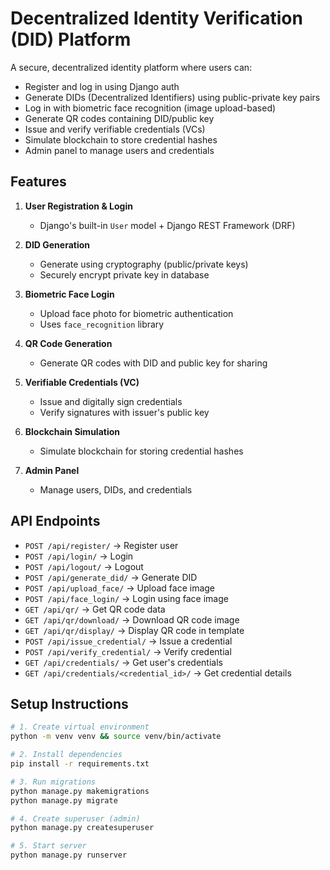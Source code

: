 # Decentralized Identity Verification (DID) Platform

A secure, decentralized identity platform where users can:
- Register and log in using Django auth
- Generate DIDs (Decentralized Identifiers) using public-private key pairs
- Log in with biometric face recognition (image upload-based)
- Generate QR codes containing DID/public key
- Issue and verify verifiable credentials (VCs)
- Simulate blockchain to store credential hashes
- Admin panel to manage users and credentials

## Features

1. **User Registration & Login**  
   - Django's built-in `User` model + Django REST Framework (DRF)

2. **DID Generation**  
   - Generate using cryptography (public/private keys)
   - Securely encrypt private key in database

3. **Biometric Face Login**  
   - Upload face photo for biometric authentication
   - Uses `face_recognition` library

4. **QR Code Generation**  
   - Generate QR codes with DID and public key for sharing

5. **Verifiable Credentials (VC)**  
   - Issue and digitally sign credentials
   - Verify signatures with issuer's public key

6. **Blockchain Simulation**  
   - Simulate blockchain for storing credential hashes

7. **Admin Panel**  
   - Manage users, DIDs, and credentials

## API Endpoints

- `POST /api/register/` → Register user  
- `POST /api/login/` → Login  
- `POST /api/logout/` → Logout  
- `POST /api/generate_did/` → Generate DID  
- `POST /api/upload_face/` → Upload face image  
- `POST /api/face_login/` → Login using face image  
- `GET /api/qr/` → Get QR code data  
- `GET /api/qr/download/` → Download QR code image  
- `GET /api/qr/display/` → Display QR code in template  
- `POST /api/issue_credential/` → Issue a credential  
- `POST /api/verify_credential/` → Verify credential  
- `GET /api/credentials/` → Get user's credentials  
- `GET /api/credentials/<credential_id>/` → Get credential details  

## Setup Instructions

```bash
# 1. Create virtual environment
python -m venv venv && source venv/bin/activate

# 2. Install dependencies
pip install -r requirements.txt

# 3. Run migrations
python manage.py makemigrations
python manage.py migrate

# 4. Create superuser (admin)
python manage.py createsuperuser

# 5. Start server
python manage.py runserver
